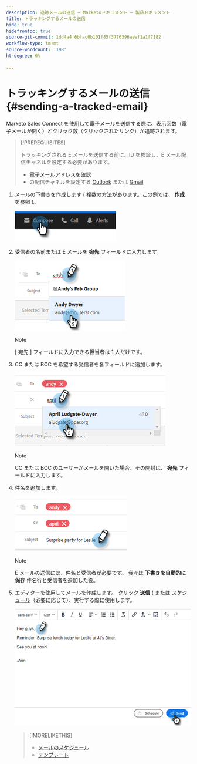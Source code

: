 ```yaml
---
description: 追跡メールの送信 — Marketoドキュメント — 製品ドキュメント
title: トラッキングするメールの送信
hide: true
hidefromtoc: true
source-git-commit: 1dd4a4f6bfac0b101f85f3776396aeef1a1f7182
workflow-type: tm+mt
source-wordcount: '198'
ht-degree: 6%

---
```


# トラッキングするメールの送信 {#sending-a-tracked-email}

Marketo Sales Connect を使用して電子メールを送信する際に、表示回数（電子メールが開く）とクリック数（クリックされたリンク）が追跡されます。

>[!PREREQUISITES]
>
>トラッキングされる E メールを送信する前に、ID を検証し、E メール配信チャネルを設定する必要があります。
>
>* [電子メールアドレスを確認](/help/marketo/product-docs/marketo-sales-insight/actions/getting-started/email-settings/verify-your-email.md)
>* の配信チャネルを設定する [Outlook](/help/marketo/product-docs/marketo-sales-connect/email-plugins/msc-for-outlook/email-connection-for-outlook-users.md) または [Gmail](/help/marketo/product-docs/marketo-sales-connect/email-plugins/gmail/email-connection-for-gmail-users.md)


1. メールの下書きを作成します ( 複数の方法があります。この例では、 **作成** を参照 )。

   ![](assets/sending-a-tracked-email-1.png)

1. 受信者の名前または E メールを **宛先** フィールドに入力します。

   ![](assets/sending-a-tracked-email-2.png)

   >[!NOTE]
   >
   >[ 宛先 ] フィールドに入力できる担当者は 1 人だけです。

1. CC または BCC を希望する受信者を各フィールドに追加します。

   ![](assets/sending-a-tracked-email-3.png)

   >[!NOTE]
   >
   >CC または BCC のユーザーがメールを開いた場合、その開封は、 **宛先** フィールドに入力します。

1. 件名を追加します。

   ![](assets/sending-a-tracked-email-4.png)

   >[!NOTE]
   >
   >E メールの送信には、件名と受信者が必要です。 我々は **下書きを自動的に保存** 件名行と受信者を追加した後。

1. エディターを使用してメールを作成します。 クリック **送信** ( または [スケジュール](/help/marketo/product-docs/marketo-sales-connect/email/using-the-compose-window/scheduling-an-email.md)（必要に応じて）、実行する際に使用します。

   ![](assets/sending-a-tracked-email-5.png)

   >[!MORELIKETHIS]
   >
   >* [メールのスケジュール](/help/marketo/product-docs/marketo-sales-insight/actions/email/using-the-compose-window/scheduling-an-email.md)
   >* [テンプレート](/help/marketo/product-docs/marketo-sales-insight/actions/templates/manage-templates.md#create-a-new-template)

